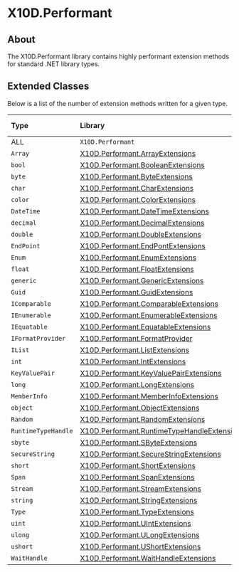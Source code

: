 # X10D.Performant

## About
The X10D.Performant library contains highly performant extension methods for standard .NET library types.

## Extended Classes
Below is a list of the number of extension methods written for a given type.

| Type                | Library                                                                                                                                                            | Method count |
| :------------------ | :----------------------------------------------------------------------------------------------------------------------------------------------------------------- | :----------: |
| ALL                 | `X10D.Performant`                                                                                                                                                  | 663          |
| `Array`             | [X10D.Performant.ArrayExtensions](https://github.com/Redageddon/X10D.Performant/tree/Master/X10D.Performant/src/ReExposed/ArrayExtensions)                         | 25           |
| `bool`              | [X10D.Performant.BooleanExtensions](https://github.com/Redageddon/X10D.Performant/tree/Master/X10D.Performant/src/Custom/BooleanExtensions)                        | 14           |
| `byte`              | [X10D.Performant.ByteExtensions](https://github.com/Redageddon/X10D.Performant/tree/Master/X10D.Performant/src/Custom/IntegerExtensions/ByteExtensions)            | 31           |
| `char`              | [X10D.Performant.CharExtensions](https://github.com/Redageddon/X10D.Performant/tree/Master/X10D.Performant/src/Custom/CharExtensions)                              | 65           |
| `color`             | [X10D.Performant.ColorExtensions](https://github.com/Redageddon/X10D.Performant/tree/Master/X10D.Performant/src/Custom/ColorExtensions)                            | 2            |
| `DateTime`          | [X10D.Performant.DateTimeExtensions](https://github.com/Redageddon/X10D.Performant/tree/Master/X10D.Performant/src/Custom/DateTimeExtensions)                      | 9            |
| `decimal`           | [X10D.Performant.DecimalExtensions](https://github.com/Redageddon/X10D.Performant/tree/Master/X10D.Performant/src/ReExposed/DecimalExtensions/DecimalExtensions)   | 34           |
| `double`            | [X10D.Performant.DoubleExtensions](https://github.com/Redageddon/X10D.Performant/tree/Master/X10D.Performant/src/Custom/DecimalExtensions/DoubleExtensions)        | 64           |
| `EndPoint`          | [X10D.Performant.EndPontExtensions](https://github.com/Redageddon/X10D.Performant/tree/Master/X10D.Performant/src/Custom/EndpointExtensions)                       | 2            |
| `Enum`              | [X10D.Performant.EnumExtensions](https://github.com/Redageddon/X10D.Performant/tree/Master/X10D.Performant/src/Custom/EnumExtensions)                              | 5            |
| `float`             | [X10D.Performant.FloatExtensions](https://github.com/Redageddon/X10D.Performant/tree/Master/X10D.Performant/src/Custom/DecimalExtensions/SingleExtensions)         | 64           |
| `generic`           | [X10D.Performant.GenericExtensions](https://github.com/Redageddon/X10D.Performant/tree/Master/X10D.Performant/src/Custom/GenericExtensions)                        | 6            |
| `Guid`              | [X10D.Performant.GuidExtensions](https://github.com/Redageddon/X10D.Performant/tree/Master/X10D.Performant/src/ReExposed/GuidExtensions)                           | 1            |
| `IComparable`       | [X10D.Performant.ComparableExtensions](https://github.com/Redageddon/X10D.Performant/tree/Master/X10D.Performant/src/Custom/IComparableExtensions)                 | 5            |
| `IEnumerable`       | [X10D.Performant.EnumerableExtensions](https://github.com/Redageddon/X10D.Performant/tree/Master/X10D.Performant/src/Custom/IEnumerableExtensions)                 | 4            |
| `IEquatable`        | [X10D.Performant.EquatableExtensions](https://github.com/Redageddon/X10D.Performant/tree/Master/X10D.Performant/src/Custom/IEquatableExtensions)                   | 90           |
| `IFormatProvider`   | [X10D.Performant.FormatProvider](https://github.com/Redageddon/X10D.Performant/tree/Master/X10D.Performant/src/ReExposed/IFormatProviderExtensions)                | 8            |
| `IList`             | [X10D.Performant.ListExtensions](https://github.com/Redageddon/X10D.Performant/tree/Master/X10D.Performant/src/Custom/IListExtensions)                             | 3            |
| `int`               | [X10D.Performant.IntExtensions](https://github.com/Redageddon/X10D.Performant/tree/Master/X10D.Performant/src/Custom/IntegerExtensions/Int32Extensions)            | 17           |
| `KeyValuePair`      | [X10D.Performant.KeyValuePairExtensions](https://github.com/Redageddon/X10D.Performant/tree/Master/X10D.Performant/src/Custom/KeyValuePairExtensions)              | 3            |
| `long`              | [X10D.Performant.LongExtensions](https://github.com/Redageddon/X10D.Performant/tree/Master/X10D.Performant/src/Custom/IntegerExtensions/Int64Extensions)           | 17           |
| `MemberInfo`        | [X10D.Performant.MemberInfoExtensions](https://github.com/Redageddon/X10D.Performant/tree/Master/X10D.Performant/src/Custom/MemberInfoExtensions)                  | 4            |
| `object`            | [X10D.Performant.ObjectExtensions](https://github.com/Redageddon/X10D.Performant/tree/Master/X10D.Performant/src/ReExposed/ObjectExtensions)                       | 7            |
| `Random`            | [X10D.Performant.RandomExtensions](https://github.com/Redageddon/X10D.Performant/tree/Master/X10D.Performant/src/Custom/RandomExtensions)                          | 46           |
| `RuntimeTypeHandle` | [X10D.Performant.RuntimeTypeHandleExtensions](https://github.com/Redageddon/X10D.Performant/tree/Master/X10D.Performant/src/ReExposed/RuntimeTypeHandleExtensions) | 1            |
| `sbyte`             | [X10D.Performant.SByteExtensions](https://github.com/Redageddon/X10D.Performant/tree/Master/X10D.Performant/src/Custom/IntegerExtensions/SByteExtensions)          | 10           |
| `SecureString`      | [X10D.Performant.SecureStringExtensions](https://github.com/Redageddon/X10D.Performant/tree/Master/X10D.Performant/src/Custom/SecureStringExtensions)              | 1            |
| `short`             | [X10D.Performant.ShortExtensions](https://github.com/Redageddon/X10D.Performant/tree/Master/X10D.Performant/src/Custom/IntegerExtensions/Int16Extensions)          | 11           |
| `Span`              | [X10D.Performant.SpanExtensions](https://github.com/Redageddon/X10D.Performant/tree/Master/X10D.Performant/src/Custom/SpanExtensions)                              | 6            |
| `Stream`            | [X10D.Performant.StreamExtensions](https://github.com/Redageddon/X10D.Performant/tree/Master/X10D.Performant/src/Custom/StreamExtensions)                          | 17           |
| `string`            | [X10D.Performant.StringExtensions](https://github.com/Redageddon/X10D.Performant/tree/Master/X10D.Performant/src/Custom/StringExtensions)                          | 75           |
| `Type`              | [X10D.Performant.TypeExtensions](https://github.com/Redageddon/X10D.Performant/tree/Master/X10D.Performant/src/Custom/TypeExtensions)                              | 18           |
| `uint`              | [X10D.Performant.UIntExtensions](https://github.com/Redageddon/X10D.Performant/tree/Master/X10D.Performant/src/Custom/IntegerExtensions/UInt32Extensions)          | 10           |
| `ulong`             | [X10D.Performant.ULongExtensions](https://github.com/Redageddon/X10D.Performant/tree/Master/X10D.Performant/src/Custom/IntegerExtensions/UInt64Extensions)         | 11           |
| `ushort`            | [X10D.Performant.UShortExtensions](https://github.com/Redageddon/X10D.Performant/tree/Master/X10D.Performant/src/Custom/IntegerExtensions/UInt16Extensions)        | 9            |
| `WaitHandle`        | [X10D.Performant.WaitHandleExtensions](https://github.com/Redageddon/X10D.Performant/tree/Master/X10D.Performant/src/ReExposed/WaitHandleExtensions)               | 6            |


































